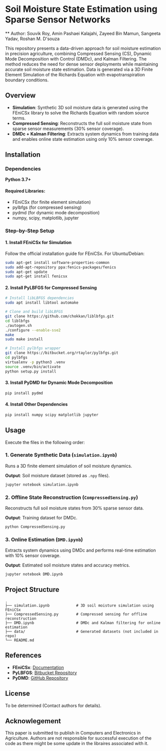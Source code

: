# Soil Moisture State Estimation using Sparse Sensor Networks

** Author: Souvik Roy, Amin Pashaei Kalajahi, Zayeed Bin Mamun, Sangeeta Yadav, Roshan M. D'souza

This repository presents a data-driven approach for soil moisture estimation in precision agriculture, combining Compressed Sensing (CS), Dynamic Mode Decomposition with Control (DMDc), and Kalman Filtering. The method reduces the need for dense sensor deployments while maintaining accurate soil moisture state estimation. Data is generated via a 3D Finite Element Simulation of the Richards Equation with evapotranspiration boundary conditions.

## Overview

- **Simulation**: Synthetic 3D soil moisture data is generated using the FEniCSx library to solve the Richards Equation with random source terms.
- **Compressed Sensing**: Reconstructs the full soil moisture state from sparse sensor measurements (30% sensor coverage).
- **DMDc + Kalman Filtering**: Extracts system dynamics from training data and enables online state estimation using only 10% sensor coverage.

## Installation

### Dependencies

**Python 3.7+**

#### Required Libraries:

- FEniCSx (for finite element simulation)
- pylbfgs (for compressed sensing)
- pydmd (for dynamic mode decomposition)
- numpy, scipy, matplotlib, jupyter

### Step-by-Step Setup

#### 1. Install FEniCSx for Simulation
Follow the official installation guide for FEniCSx. For Ubuntu/Debian:

```bash
sudo apt-get install software-properties-common
sudo add-apt-repository ppa:fenics-packages/fenics
sudo apt-get update
sudo apt-get install fenicsx
```

#### 2. Install PyLBFGS for Compressed Sensing

```bash
# Install libLBFGS dependencies
sudo apt install libtool automake

# Clone and build libLBFGS
git clone https://github.com/chokkan/liblbfgs.git
cd liblbfgs
./autogen.sh
./configure --enable-sse2
make
sudo make install

# Install pylbfgs wrapper
git clone https://bitbucket.org/rtaylor/pylbfgs.git
cd pylbfgs
virtualenv -p python3 .venv
source .venv/bin/activate
python setup.py install
```

#### 3. Install PyDMD for Dynamic Mode Decomposition

```bash
pip install pydmd
```

#### 4. Install Other Dependencies

```bash
pip install numpy scipy matplotlib jupyter
```

## Usage

Execute the files in the following order:

### 1. Generate Synthetic Data (`simulation.ipynb`)
Runs a 3D finite element simulation of soil moisture dynamics.

**Output**: Soil moisture dataset (stored as `.npy` files).

```bash
jupyter notebook simulation.ipynb
```

### 2. Offline State Reconstruction (`CompressedSensing.py`)
Reconstructs full soil moisture states from 30% sparse sensor data.

**Output**: Training dataset for DMDc.

```bash
python CompressedSensing.py
```

### 3. Online Estimation (`DMD.ipynb`)
Extracts system dynamics using DMDc and performs real-time estimation with 10% sensor coverage.

**Output**: Estimated soil moisture states and accuracy metrics.

```bash
jupyter notebook DMD.ipynb
```

## Project Structure

```
.
├── simulation.ipynb            # 3D soil moisture simulation using FEniCSx
├── CompressedSensing.py        # Compressed sensing for offline reconstruction
├── DMD.ipynb                   # DMDc and Kalman filtering for online estimation
├── data/                       # Generated datasets (not included in repo)
└── README.md
```

## References

- **FEniCSx**: [Documentation](https://fenicsproject.org/)
- **PyLBFGS**: [Bitbucket Repository](https://bitbucket.org/rtaylor/pylbfgs)
- **PyDMD**: [GitHub Repository](https://github.com/mathLab/PyDMD)

## License
To be determined (Contact authors for details).

## Acknowlegement
This paper is submitted to publish in Computers and Electronics in Agriculture. Authors are not responsible for successful execution of the code as there might be some update in the libraires associated with it.

